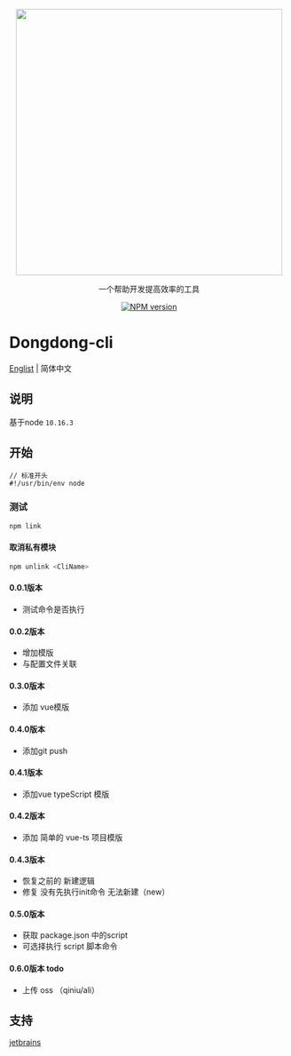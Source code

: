 
<p align="center">
  <a href="https://www.npmjs.com/package/dongdong_cli">
    <img width="480" src="http://img.wangdongdong9264.xyz/DongdongDev.png">
  </a>
</p>

<div align="center">
一个帮助开发提高效率的工具
  
[![NPM version][npm-image]][npm-url]

[npm-image]: http://img.shields.io/npm/v/antd.svg?style=flat-square
[npm-url]: https://www.npmjs.com/package/dongdong_cli
  
</div>

# Dongdong-cli

[Englist](./README.md) | 简体中文

## 说明

基于node `10.16.3`

## 开始

```
// 标准开头
#!/usr/bin/env node
```

### 测试

```sh
npm link
```

#### 取消私有模块

```sh
npm unlink <CliName>
```

#### 0.0.1版本

* 测试命令是否执行

#### 0.0.2版本

* 增加模版
* 与配置文件关联

#### 0.3.0版本

* 添加 vue模版

#### 0.4.0版本

* 添加git push

#### 0.4.1版本

* 添加vue typeScript 模版

#### 0.4.2版本

* 添加 简单的 vue-ts 项目模版

#### 0.4.3版本

* 恢复之前的 新建逻辑
* 修复 没有先执行init命令 无法新建（new）

#### 0.5.0版本

* 获取 package.json 中的script
* 可选择执行 script 脚本命令

#### 0.6.0版本 todo

* 上传 oss （qiniu/ali）

## 支持

[jetbrains](https://www.jetbrains.com/?from=dongdong_cli)
